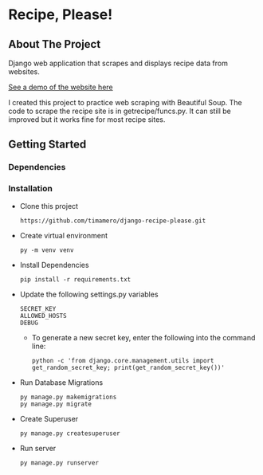 # Recipe, Please!

## About The Project

Django web application that scrapes and displays recipe data from websites.

[See a demo of the website here](https://recipeplease-v2-b82eced00232.herokuapp.com/)

I created this project to practice web scraping with Beautiful Soup. The code to scrape the recipe site is in getrecipe/funcs.py. It can still be improved but it works fine for most recipe sites.

## Getting Started

### Dependencies

### Installation

- Clone this project

  ```
  https://github.com/timamero/django-recipe-please.git
  ```

- Create virtual environment

  ```
  py -m venv venv
  ```

- Install Dependencies

  ```
  pip install -r requirements.txt
  ```

- Update the following settings.py variables

  ```
  SECRET_KEY
  ALLOWED_HOSTS
  DEBUG
  ```

  - To generate a new secret key, enter the following into the command line:
    ```
    python -c 'from django.core.management.utils import get_random_secret_key; print(get_random_secret_key())'
    ```

- Run Database Migrations

  ```
  py manage.py makemigrations
  py manage.py migrate
  ```

- Create Superuser

  ```
  py manage.py createsuperuser
  ```

- Run server
  ```
  py manage.py runserver
  ```
